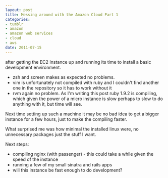 ```yaml
--- 
layout: post
title: Messing around with the Amazon Cloud Part 1
categories: 
- tumblr
- amazon
- amazon web services
- cloud
- aws
date: 2011-07-15
---
```

after getting the EC2 Instance up and running its time to install a basic
development environment.

  * zsh and screen makes as expected no problems.
  * vim is unfortunately not compiled with ruby and I couldn't find another one in the repository so it has to work without it
  * rvm again no problem. As I'm writing this post ruby 1.9.2 is compiling, which given the power of a micro instance is slow perhaps to slow to do anything with it, but time will see.

<!-- more -->

Next time setting up such a machine it may be no bad idea to get a bigger
instance for a few hours, just to make the compiling faster.

What surprised me was how minimal the installed linux were, no unnecessary
packages just the stuff I want.

Next steps:

  * compiling nginx (with passenger) - this could take a while given the speed of the instance
  * running a few of my small sinatra and rails apps
  * will this instance be fast enough to do development?

